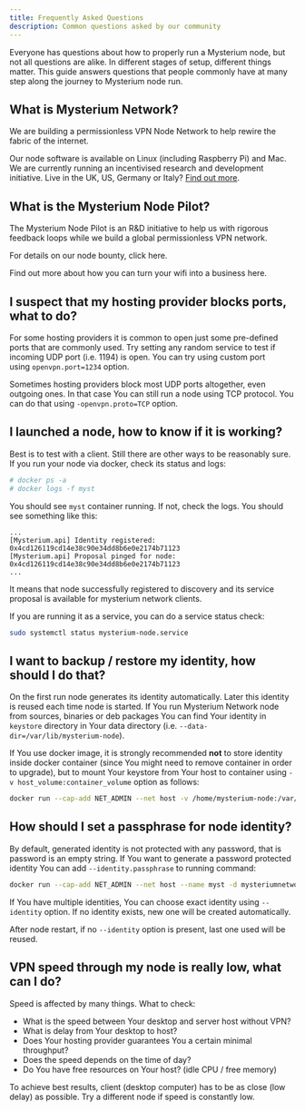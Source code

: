 ```yaml
---
title: Frequently Asked Questions
description: Common questions asked by our community
---
```


Everyone has questions about how to properly run a Mysterium node, but not all questions are alike. In different stages of setup, different things matter. This guide answers questions that people commonly have at many step along the journey to Mysterium node run.

## What is Mysterium Network?
We are building a permissionless VPN Node Network to help rewire the fabric of the internet.

Our node software is available on Linux (including Raspberry Pi) and Mac. We are currently running an incentivised research and development initiative.
Live in the UK, US, Germany or Italy? [Find out more](https://mysterium.network/node/).

## What is the Mysterium Node Pilot?
The Mysterium Node Pilot is an R&D initiative to help us with rigorous feedback loops while we build a global permissionless VPN network.

For details on our node bounty, click here.

Find out more about how you can turn your wifi into a business here.

## I suspect that my hosting provider blocks ports, what to do?

For some hosting providers it is common to open just some pre-defined ports that are commonly used. Try setting any random service to test if incoming UDP port (i.e. 1194) is open. You can try using custom port using `openvpn.port=1234` option.

Sometimes hosting providers block most UDP ports altogether, even outgoing ones. In that case You can still run a node using TCP protocol. You can do that using `-openvpn.proto=TCP` option.

## I launched a node, how to know if it is working?
Best is to test with a client. Still there are other ways to be reasonably sure.
If you run your node via docker, check its status and logs:
```bash
# docker ps -a
# docker logs -f myst
```
You should see `myst` container running. If not, check the logs. You should see something like this:
```
...
[Mysterium.api] Identity registered: 0x4cd126119cd14e38c90e34dd8b6e0e2174b71123
[Mysterium.api] Proposal pinged for node: 0x4cd126119cd14e38c90e34dd8b6e0e2174b71123
...
```
It means that node successfully registered to discovery and its service proposal is available for mysterium network clients.

If you are running it as a service, you can do a service status check:

```bash
sudo systemctl status mysterium-node.service
```

## I want to backup / restore my identity, how should I do that?
On the first run node generates its identity automatically. Later this identity is reused each time node is started. If You run Mysterium Network node from sources, binaries or deb packages You can find Your identity in `keystore` directory in Your data directory (i.e. `--data-dir=/var/lib/mysterium-node`).

If You use docker image, it is strongly recommended **not** to store identity inside docker container (since You might need to remove container in order to upgrade), but to mount Your keystore from Your host to container using `-v host_volume:container_volume` option  as follows:
```bash
docker run --cap-add NET_ADMIN --net host -v /home/mysterium-node:/var/lib/mysterium-node --name myst -d mysteriumnetwork/myst service --agreed-terms-and-conditions
```

## How should I set a passphrase for node identity?
By default, generated identity is not protected with any password, that is password is an empty string. If You want to generate a password protected identity You can add `--identity.passphrase` to running command:
```bash
docker run --cap-add NET_ADMIN --net host --name myst -d mysteriumnetwork/myst service --identity.passphrase=your_passphrase_here
```

If You have multiple identities, You can choose exact identity using `--identity` option. If no identity exists, new one will be created automatically.

After node restart, if no `--identity` option is present, last one used will be reused.

## VPN speed through my node is really low, what can I do?

Speed is affected by many things. What to check:
* What is the speed between Your desktop and server host without VPN?
* What is delay from Your desktop to host?
* Does Your hosting provider guarantees You a certain minimal throughput?
* Does the speed depends on the time of day?
* Do You have free resources on Your host? (idle CPU / free memory)

To achieve best results, client (desktop computer) has to be as close (low delay) as possible.
Try a different node if speed is constantly low.
